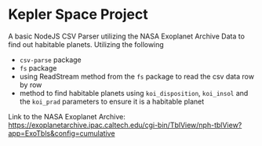 # Kepler Space Project

A basic NodeJS CSV Parser utilizing the NASA Exoplanet Archive Data to find out habitable planets. Utilizing the following

- `csv-parse` package
- `fs` package
- using ReadStream method from the `fs` package to read the csv data row by row
- method to find habitable planets using `koi_disposition`, `koi_insol` and the `koi_prad` parameters to ensure it is a habitable planet


Link to the NASA Exoplanet Archive:  https://exoplanetarchive.ipac.caltech.edu/cgi-bin/TblView/nph-tblView?app=ExoTbls&config=cumulative
